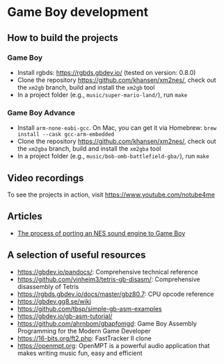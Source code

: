 # Game Boy development

## How to build the projects

### Game Boy

- Install rgbds: https://rgbds.gbdev.io/ (tested on version: 0.8.0)
- Clone the repository https://github.com/khansen/xm2nes/, check out the `xm2gb` branch, build and install the `xm2gb` tool
- In a project folder (e.g., `music/super-mario-land/`), run `make`

### Game Boy Advance

- Install `arm-none-eabi-gcc`. On Mac, you can get it via Homebrew: `brew install --cask gcc-arm-embedded`
- Clone the repository https://github.com/khansen/xm2nes/, check out the `xm2gba` branch, build and install the `xm2gba` tool
- In a project folder (e.g., `music/bob-omb-battlefield-gba/`), run `make`

## Video recordings

To see the projects in action, visit https://www.youtube.com/notube4me

## Articles

- [The process of porting an NES sound engine to Game Boy](https://github.com/khansen/gbdev/blob/master/articles/porting-nes-sound-engine/index.md)

## A selection of useful resources

- https://gbdev.io/pandocs/: Comprehensive technical reference
- https://github.com/vinheim3/tetris-gb-disasm/: Comprehensive disassembly of Tetris
- https://rgbds.gbdev.io/docs/master/gbz80.7: CPU opcode reference
- https://gbdev.gg8.se/wiki
- https://github.com/tbsp/simple-gb-asm-examples
- https://gbdev.io/gb-asm-tutorial/
- https://github.com/ahrnbom/gbapfomgd: Game Boy Assembly Programming for the Modern Game Developer
- https://16-bits.org/ft2.php: FastTracker II clone
- https://openmpt.org: OpenMPT is a powerful audio application that makes writing music fun, easy and efficient

